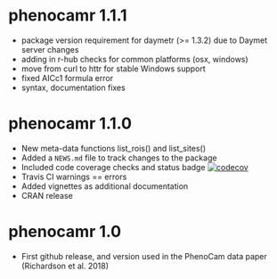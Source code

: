 # phenocamr 1.1.1

* package version requirement for daymetr (>= 1.3.2) due to Daymet server changes
* adding in r-hub checks for common platforms (osx, windows)
* move from curl to httr for stable Windows support
* fixed AICc1 formula error
* syntax, documentation fixes

# phenocamr 1.1.0

* New meta-data functions list_rois() and list_sites()
* Added a `NEWS.md` file to track changes to the package
* Included code coverage checks and status badge [![codecov](https://codecov.io/gh/khufkens/phenocamr/branch/master/graph/badge.svg)](https://codecov.io/gh/khufkens/phenocamr)
* Travis CI warnings == errors
* Added vignettes as additional documentation
* CRAN release

# phenocamr 1.0

* First github release, and version used in the PhenoCam data paper (Richardson et al. 2018)
